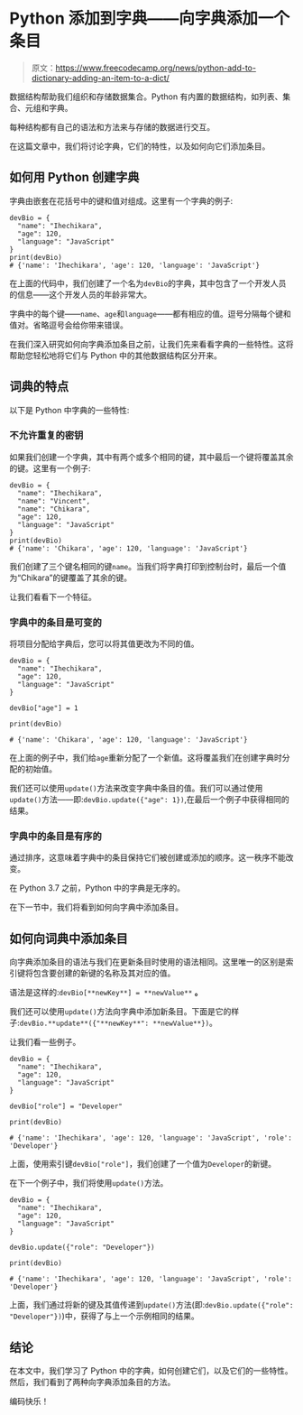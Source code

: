 # Python 添加到字典——向字典添加一个条目

> 原文：<https://www.freecodecamp.org/news/python-add-to-dictionary-adding-an-item-to-a-dict/>

数据结构帮助我们组织和存储数据集合。Python 有内置的数据结构，如列表、集合、元组和字典。

每种结构都有自己的语法和方法来与存储的数据进行交互。

在这篇文章中，我们将讨论字典，它们的特性，以及如何向它们添加条目。

## 如何用 Python 创建字典

字典由嵌套在花括号中的键和值对组成。这里有一个字典的例子:

```
devBio = {
  "name": "Ihechikara",
  "age": 120,
  "language": "JavaScript"
}
print(devBio)
# {'name': 'Ihechikara', 'age': 120, 'language': 'JavaScript'}
```

在上面的代码中，我们创建了一个名为`devBio`的字典，其中包含了一个开发人员的信息——这个开发人员的年龄非常大。

字典中的每个键——`name`、`age`和`language`——都有相应的值。逗号分隔每个键和值对。省略逗号会给你带来错误。

在我们深入研究如何向字典添加条目之前，让我们先来看看字典的一些特性。这将帮助您轻松地将它们与 Python 中的其他数据结构区分开来。

## 词典的特点

以下是 Python 中字典的一些特性:

### 不允许重复的密钥

如果我们创建一个字典，其中有两个或多个相同的键，其中最后一个键将覆盖其余的键。这里有一个例子:

```
devBio = {
  "name": "Ihechikara",
  "name": "Vincent",
  "name": "Chikara",
  "age": 120,
  "language": "JavaScript"
}
print(devBio)
# {'name': 'Chikara', 'age': 120, 'language': 'JavaScript'}
```

我们创建了三个键名相同的键`name`。当我们将字典打印到控制台时，最后一个值为“Chikara”的键覆盖了其余的键。

让我们看看下一个特征。

### 字典中的条目是可变的

将项目分配给字典后，您可以将其值更改为不同的值。

```
devBio = {
  "name": "Ihechikara",
  "age": 120,
  "language": "JavaScript"
}

devBio["age"] = 1

print(devBio)

# {'name': 'Chikara', 'age': 120, 'language': 'JavaScript'}
```

在上面的例子中，我们给`age`重新分配了一个新值。这将覆盖我们在创建字典时分配的初始值。

我们还可以使用`update()`方法来改变字典中条目的值。我们可以通过使用`update()`方法——即:`devBio.update({"age": 1})`,在最后一个例子中获得相同的结果。

### 字典中的条目是有序的

通过排序，这意味着字典中的条目保持它们被创建或添加的顺序。这一秩序不能改变。

在 Python 3.7 之前，Python 中的字典是无序的。

在下一节中，我们将看到如何向字典中添加条目。

## 如何向词典中添加条目

向字典添加条目的语法与我们在更新条目时使用的语法相同。这里唯一的区别是索引键将包含要创建的新键的名称及其对应的值。

语法是这样的:`devBio[**newKey**] = **newValue**` **。**

我们还可以使用`update()`方法向字典中添加新条目。下面是它的样子:`devBio.**update**({"**newKey**": **newValue**})`。

让我们看一些例子。

```
devBio = {
  "name": "Ihechikara",
  "age": 120,
  "language": "JavaScript"
}

devBio["role"] = "Developer"

print(devBio)

# {'name': 'Ihechikara', 'age': 120, 'language': 'JavaScript', 'role': 'Developer'}
```

上面，使用索引键`devBio["role"]`，我们创建了一个值为`Developer`的新键。

在下一个例子中，我们将使用`update()`方法。

```
devBio = {
  "name": "Ihechikara",
  "age": 120,
  "language": "JavaScript"
}

devBio.update({"role": "Developer"})

print(devBio)

# {'name': 'Ihechikara', 'age': 120, 'language': 'JavaScript', 'role': 'Developer'}
```

上面，我们通过将新的键及其值传递到`update()`方法(即:`devBio.update({"role": "Developer"})`)中，获得了与上一个示例相同的结果。

## 结论

在本文中，我们学习了 Python 中的字典，如何创建它们，以及它们的一些特性。然后，我们看到了两种向字典添加条目的方法。

编码快乐！